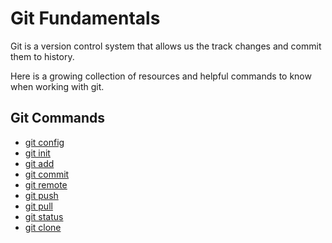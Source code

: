 # Git Fundamentals

Git is a version control system that allows us the track changes and commit them to history.

Here is a growing collection of resources and helpful commands to know when working with git.

## Git Commands
- [git config](./commands/Config.md)
- [git init](./commands/Init.md)
- [git add](./commands/Add.md)
- [git commit](./commands/Commit.md)
- [git remote](./commands/Remote.md)
- [git push](./commandsPush.md)
- [git pull](./commands/Pull.md)
- [git status](./commands/Status.md)
- [git clone](./commands/Clone.md)
